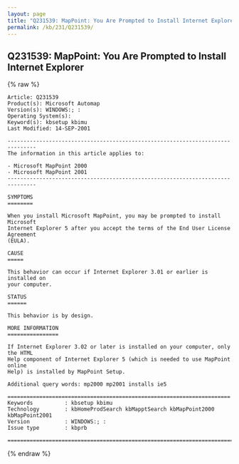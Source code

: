 ```yaml
---
layout: page
title: "Q231539: MapPoint: You Are Prompted to Install Internet Explorer"
permalink: /kb/231/Q231539/
---
```


## Q231539: MapPoint: You Are Prompted to Install Internet Explorer

{% raw %}

	Article: Q231539
	Product(s): Microsoft Automap
	Version(s): WINDOWS:; :
	Operating System(s): 
	Keyword(s): kbsetup kbimu
	Last Modified: 14-SEP-2001
	
	-------------------------------------------------------------------------------
	The information in this article applies to:
	
	- Microsoft MapPoint 2000 
	- Microsoft MapPoint 2001 
	-------------------------------------------------------------------------------
	
	SYMPTOMS
	========
	
	When you install Microsoft MapPoint, you may be prompted to install Microsoft
	Internet Explorer 5 after you accept the terms of the End User License Agreement
	(EULA).
	
	CAUSE
	=====
	
	This behavior can occur if Internet Explorer 3.01 or earlier is installed on
	your computer.
	
	STATUS
	======
	
	This behavior is by design.
	
	MORE INFORMATION
	================
	
	If Internet Explorer 3.02 or later is installed on your computer, only the HTML
	Help component of Internet Explorer 5 (which is needed to use MapPoint online
	Help) is installed by MapPoint Setup.
	
	Additional query words: mp2000 mp2001 installs ie5
	
	======================================================================
	Keywords          : kbsetup kbimu 
	Technology        : kbHomeProdSearch kbMapptSearch kbMapPoint2000 kbMapPoint2001
	Version           : WINDOWS:; :
	Issue type        : kbprb
	
	=============================================================================
	

{% endraw %}
